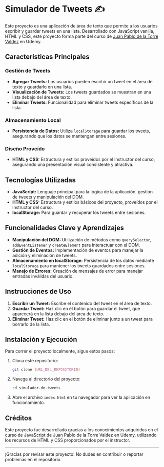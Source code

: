 # Simulador de Tweets ✍️

Este proyecto es una aplicación de área de texto que permite a los usuarios escribir y guardar tweets en una lista. Desarrollado con JavaScript vanilla, HTML y CSS, este proyecto forma parte del curso de [Juan Pablo de la Torre Valdez](https://www.udemy.com/share/101Z6U3@8jwb99nJeLuW2x9Hqx28rqs4C3Tlb7A_gcvBJsqordSfRPXgpjsCpEYr0E_40IZo/) en Udemy.

## Características Principales

### Gestión de Tweets
- **Agregar Tweets:** Los usuarios pueden escribir un tweet en el área de texto y guardarlo en una lista.
- **Visualización de Tweets:** Los tweets guardados se muestran en una lista debajo del área de texto.
- **Eliminar Tweets:** Funcionalidad para eliminar tweets específicos de la lista.

### Almacenamiento Local
- **Persistencia de Datos:** Utiliza `localStorage` para guardar los tweets, asegurando que los datos se mantengan entre sesiones.

### Diseño Proveído
- **HTML y CSS:** Estructura y estilos proveídos por el instructor del curso, asegurando una presentación visual consistente y atractiva.

## Tecnologías Utilizadas

- **JavaScript:** Lenguaje principal para la lógica de la aplicación, gestión de tweets y manipulación del DOM.
- **HTML y CSS:** Estructura y estilos básicos del proyecto, proveídos por el instructor del curso.
- **localStorage:** Para guardar y recuperar los tweets entre sesiones.

## Funcionalidades Clave y Aprendizajes

- **Manipulación del DOM:** Utilización de métodos como `querySelector`, `addEventListener` y `createElement` para interactuar con el DOM.
- **Gestión de Eventos:** Implementación de eventos para manejar la adición y eliminación de tweets.
- **Almacenamiento en localStorage:** Persistencia de los datos mediante `localStorage` para mantener los tweets guardados entre sesiones.
- **Manejo de Errores:** Creación de mensajes de error para manejar entradas inválidas del usuario.

## Instrucciones de Uso

1. **Escribir un Tweet:** Escribe el contenido del tweet en el área de texto.
2. **Guardar Tweet:** Haz clic en el botón para guardar el tweet, que aparecerá en la lista debajo del área de texto.
3. **Eliminar Tweet:** Haz clic en el botón de eliminar junto a un tweet para borrarlo de la lista.

## Instalación y Ejecución

Para correr el proyecto localmente, sigue estos pasos:

1. Clona este repositorio:
    ```bash
    git clone [URL_DEL_REPOSITORIO]
    ```
2. Navega al directorio del proyecto:
    ```bash
    cd simulador-de-tweets
    ```
3. Abre el archivo `index.html` en tu navegador para ver la aplicación en funcionamiento.

## Créditos

Este proyecto fue desarrollado gracias a los conocimientos adquiridos en el curso de JavaScript de Juan Pablo de la Torre Valdez en Udemy, utilizando los recursos de HTML y CSS proporcionados por el instructor.

---

¡Gracias por revisar este proyecto! No dudes en contribuir o reportar problemas en el repositorio.
